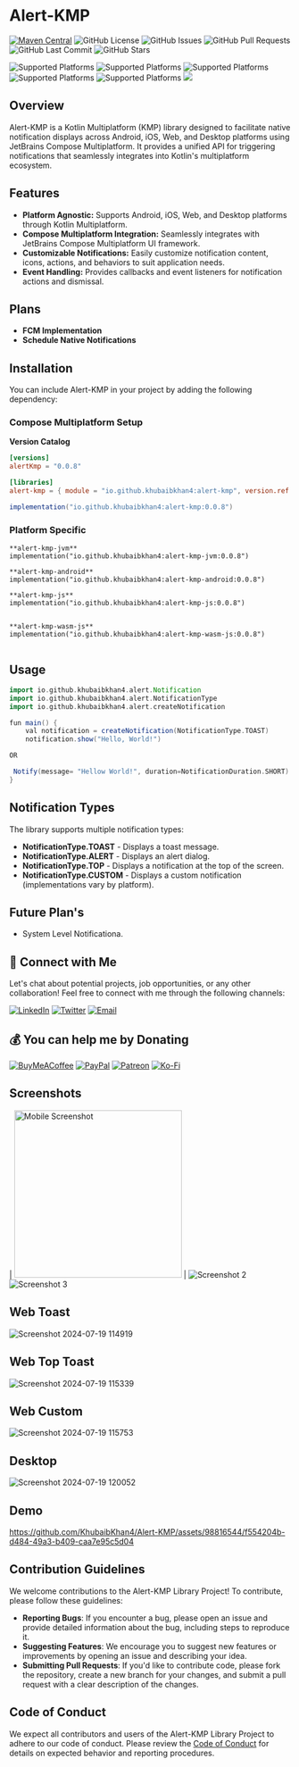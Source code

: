 # Alert-KMP

[![Maven Central](https://img.shields.io/maven-central/v/io.github.khubaibkhan4/alert-kmp.svg?label=Maven%20Central)](https://search.maven.org/artifact/io.github.khubaibkhan4/alert-kmp)
![GitHub License](https://img.shields.io/github/license/KhubaibKhan4/Alert-KMP)
![GitHub Issues](https://img.shields.io/github/issues/KhubaibKhan4/Alert-KMP)
![GitHub Pull Requests](https://img.shields.io/github/issues-pr/KhubaibKhan4/Alert-KMP)
![GitHub Last Commit](https://img.shields.io/github/last-commit/KhubaibKhan4/Alert-KMP)
![GitHub Stars](https://img.shields.io/github/stars/KhubaibKhan4/Alert-KMP?style=social)

![Supported Platforms](https://img.shields.io/badge/platform-Android-green.svg)
![Supported Platforms](https://img.shields.io/badge/platform-iOS-blue.svg)
![Supported Platforms](https://img.shields.io/badge/platform-JS-yellow.svg)
![Supported Platforms](https://img.shields.io/badge/platform-WASM-yellow.svg)
![Supported Platforms](https://img.shields.io/badge/platform-JVM-red.svg)
<img src="https://img.shields.io/liberapay/patrons/KhubaibKhanDev.svg?logo=liberapay">


## Overview

Alert-KMP is a Kotlin Multiplatform (KMP) library designed to facilitate native notification displays across Android, iOS, Web, and Desktop platforms using JetBrains Compose Multiplatform. It provides a unified API for triggering notifications that seamlessly integrates into Kotlin's multiplatform ecosystem.

## Features

- **Platform Agnostic:** Supports Android, iOS, Web, and Desktop platforms through Kotlin Multiplatform.
- **Compose Multiplatform Integration:** Seamlessly integrates with JetBrains Compose Multiplatform UI framework.
- **Customizable Notifications:** Easily customize notification content, icons, actions, and behaviors to suit application needs.
- **Event Handling:** Provides callbacks and event listeners for notification actions and dismissal.

## Plans

- **FCM Implementation**
- **Schedule Native Notifications**

## Installation

You can include Alert-KMP in your project by adding the following dependency:

### Compose Multiplatform Setup

**Version Catalog**
```toml
[versions]
alertKmp = "0.0.8"

[libraries]
alert-kmp = { module = "io.github.khubaibkhan4:alert-kmp", version.ref = "alertKmp" }
```

```groovy
implementation("io.github.khubaibkhan4:alert-kmp:0.0.8")
```

### Platform Specific
```
**alert-kmp-jvm**
implementation("io.github.khubaibkhan4:alert-kmp-jvm:0.0.8")

**alert-kmp-android**
implementation("io.github.khubaibkhan4:alert-kmp-android:0.0.8")

**alert-kmp-js**
implementation("io.github.khubaibkhan4:alert-kmp-js:0.0.8")


**alert-kmp-wasm-js**
implementation("io.github.khubaibkhan4:alert-kmp-wasm-js:0.0.8")


```


## Usage
```groovy
import io.github.khubaibkhan4.alert.Notification
import io.github.khubaibkhan4.alert.NotificationType
import io.github.khubaibkhan4.alert.createNotification

fun main() {
    val notification = createNotification(NotificationType.TOAST)
    notification.show("Hello, World!")

OR 

 Notify(message= "Hellow World!", duration=NotificationDuration.SHORT)
}
```
## Notification Types
The library supports multiple notification types:

- **NotificationType.TOAST** - Displays a toast message.
- **NotificationType.ALERT** - Displays an alert dialog.
- **NotificationType.TOP** - Displays a notification at the top of the screen.
- **NotificationType.CUSTOM** - Displays a custom notification (implementations vary by platform).

## Future Plan's 
- System Level Notificationa.

## 🤝 Connect with Me

Let's chat about potential projects, job opportunities, or any other collaboration! Feel free to connect with me through the following channels:

[![LinkedIn](https://img.shields.io/badge/LinkedIn-Connect-blue?style=for-the-badge&logo=linkedin)](https://www.linkedin.com/in/khubaibkhandev)
[![Twitter](https://img.shields.io/badge/Twitter-Follow-blue?style=for-the-badge&logo=twitter)](https://twitter.com/codespacepro)
[![Email](https://img.shields.io/badge/Email-Drop%20a%20Message-red?style=for-the-badge&logo=gmail)](mailto:18.bscs.803@gmail.com)

  ## 💰 You can help me by Donating
  [![BuyMeACoffee](https://img.shields.io/badge/Buy%20Me%20a%20Coffee-ffdd00?style=for-the-badge&logo=buy-me-a-coffee&logoColor=black)](https://buymeacoffee.com/khubaibkhan) [![PayPal](https://img.shields.io/badge/PayPal-00457C?style=for-the-badge&logo=paypal&logoColor=white)](https://paypal.me/18.bscs) [![Patreon](https://img.shields.io/badge/Patreon-F96854?style=for-the-badge&logo=patreon&logoColor=white)](https://patreon.com/MuhammadKhubaibImtiaz) [![Ko-Fi](https://img.shields.io/badge/Ko--fi-F16061?style=for-the-badge&logo=ko-fi&logoColor=white)](https://ko-fi.com/muhammadkhubaibimtiaz) 

## Screenshots
| <img src="https://github.com/KhubaibKhan4/Alert-KMP/blob/master/assests/screenshots/1.png" alt="Mobile Screenshot" width="300"> |
 ![Screenshot 2](https://github.com/KhubaibKhan4/Alert-KMP/blob/master/assests/screenshots/2.png) 
 ![Screenshot 3](https://github.com/KhubaibKhan4/Alert-KMP/blob/master/assests/screenshots/3.png) 

 ## Web Toast
 ![Screenshot 2024-07-19 114919](https://github.com/user-attachments/assets/617a3bc6-c129-45fb-acd2-83fb52866ce9)
 ## Web Top Toast
 ![Screenshot 2024-07-19 115339](https://github.com/user-attachments/assets/dd0ba090-21d9-4566-8097-7cc6eaae252d)
 ## Web Custom 
 ![Screenshot 2024-07-19 115753](https://github.com/user-attachments/assets/cfdc1782-8f13-4fff-bda3-dc97214f495f)
 ## Desktop
 ![Screenshot 2024-07-19 120052](https://github.com/user-attachments/assets/d3a58b21-75c4-4f6d-ad92-d86be8fa5429)


## Demo

https://github.com/KhubaibKhan4/Alert-KMP/assets/98816544/f554204b-d484-49a3-b409-caa7e95c5d04



  ## Contribution Guidelines
We welcome contributions to the Alert-KMP Library Project! To contribute, please follow these guidelines:

- **Reporting Bugs**: If you encounter a bug, please open an issue and provide detailed information about the bug, including steps to reproduce it.
- **Suggesting Features**: We encourage you to suggest new features or improvements by opening an issue and describing your idea.
- **Submitting Pull Requests**: If you'd like to contribute code, please fork the repository, create a new branch for your changes, and submit a pull request with a clear description of the changes.

## Code of Conduct
We expect all contributors and users of the Alert-KMP Library Project to adhere to our code of conduct. Please review the [Code of Conduct](CODE_OF_CONDUCT.md) for details on expected behavior and reporting procedures.
